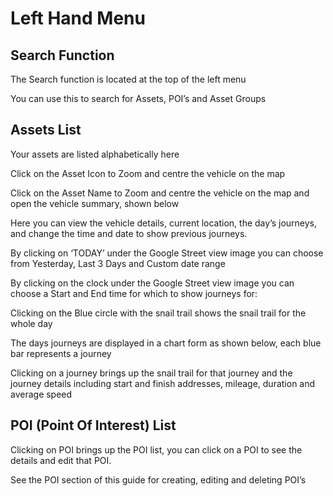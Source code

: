 # Left Hand Menu

## Search Function

The Search function is located at the top of the left menu


You can use this to search for Assets, POI’s and Asset Groups

## Assets List

Your assets are listed alphabetically here

Click on the Asset Icon 
 to Zoom and centre the vehicle on the map


Click on the Asset Name
to Zoom and centre the vehicle on the map and open the vehicle summary, shown below



Here you can view the vehicle details, current location, the day’s journeys, and change the time and date to show previous journeys.

By clicking on ‘TODAY’ under the Google Street view image you can choose from Yesterday, Last 3 Days and Custom date range



By clicking on the clock under the Google Street view image you can choose a Start and End time for which to show journeys for:



Clicking on the Blue circle with the snail trail shows the snail trail for the whole day

The days journeys are displayed in a chart form as shown below, each blue bar represents a journey



Clicking on a journey brings up the snail trail for that journey and the journey details including start and finish addresses, mileage, duration and average speed



## POI (Point Of Interest) List 

Clicking on POI brings up the POI list, you can click on a POI to see the details and edit that POI.

See the POI section of this guide for creating, editing and deleting POI’s


<!--stackedit_data:
eyJoaXN0b3J5IjpbNDI5NDUwODY0XX0=
-->